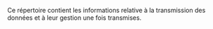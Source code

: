 Ce répertoire contient les informations relative à la transmission des données et à leur gestion une fois transmises.
